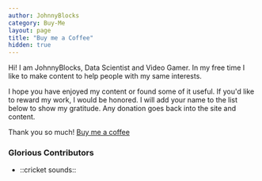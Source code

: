 ```yaml
---
author: JohnnyBlocks
category: Buy-Me
layout: page
title: "Buy me a Coffee"
hidden: true
---
```


Hi! I am JohnnyBlocks, Data Scientist and Video Gamer. In my free time I like to make content to help people with my same interests.

I hope you have enjoyed my content or found some of it useful.  If you'd like to reward my work, I would be honored.
I will add your name to the list below to show my gratitude.  Any donation goes back into the site and content. <!-- more -->

Thank you so much!  <a class="btn btn-danger" href="https://www.buymeacoffee.com/JohnnyBlocks">Buy me a coffee</a>

### Glorious Contributors

- ::cricket sounds::

